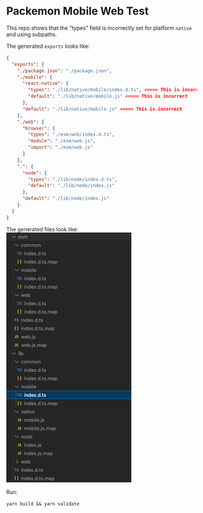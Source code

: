 # Packemon Mobile Web Test

This repo shows that the "types" field is incorrectly set for platform `native` and using subpaths.

The generated `exports` looks like:

```json
{
  "exports": {
    "./package.json": "./package.json",
    "./mobile": {
      "react-native": {
        "types": "./lib/native/mobile/index.d.ts", <==== This is incorrect
        "default": "./lib/native/mobile.js" <==== This is incorrect
      },
      "default": "./lib/native/mobile.js" <==== This is incorrect
    },
    "./web": {
      "browser": {
        "types": "./esm/web/index.d.ts",
        "module": "./esm/web.js",
        "import": "./esm/web.js"
      }
    },
    ".": {
      "node": {
        "types": "./lib/node/index.d.ts",
        "default": "./lib/node/index.js"
      },
      "default": "./lib/node/index.js"
    }
  }
}
```

The generated files look like:
![Directory Structure](./screenshots/directory.png)

Run:
```shell
yarn build && yarn validate
```
